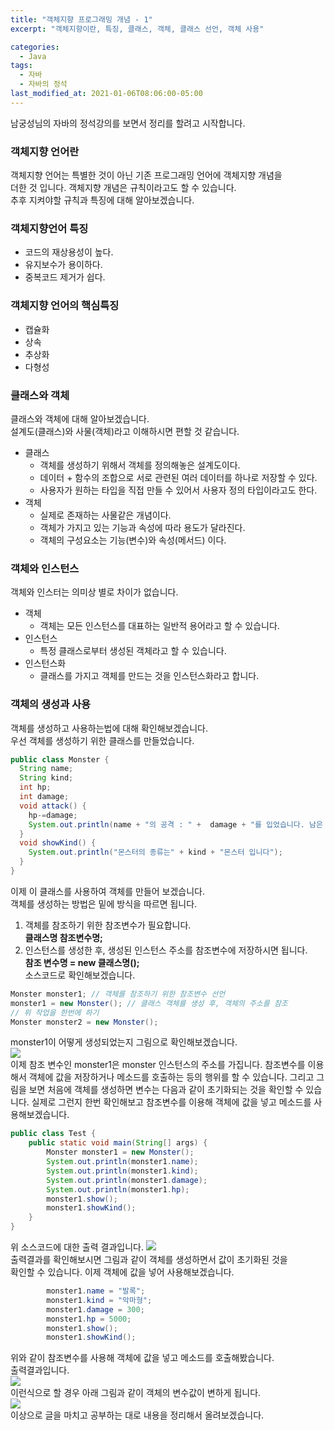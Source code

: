 ```yaml
---
title: "객체지향 프로그래밍 개념 - 1"
excerpt: "객체지향이란, 특징, 클래스, 객체, 클래스 선언, 객체 사용"

categories:
  - Java
tags:
  - 자바
  - 자바의 정석
last_modified_at: 2021-01-06T08:06:00-05:00
---
```


남궁성님의 자바의 정석강의를 보면서 정리를 할려고 시작합니다.

### 객체지향 언어란

객체지향 언어는 특별한 것이 아닌 기존 프로그래밍 언어에 객체지향 개념을  
더한 것 입니다. 객체지향 개념은 규칙이라고도 할 수 있습니다.  
추후 지켜야할 규칙과 특징에 대해 알아보겠습니다.

### 객체지향언어 특징

- 코드의 재상용성이 높다.
- 유지보수가 용이하다.
- 중복코드 제거가 쉽다.

### 객체지향 언어의 핵심특징

- 캡슐화
- 상속
- 추상화
- 다형성

### 클래스와 객체

클래스와 객체에 대해 알아보겠습니다.  
설계도(클래스)와 사물(객체)라고 이해하시면 편할 것 같습니다.

- 클래스
  - 객체를 생성하기 위해서 객체를 정의해놓은 설계도이다.
  - 데이터 + 함수의 조합으로 서로 관련된 여러 데이터를 하나로 저장할 수 있다.
  - 사용자가 원하는 타입을 직접 만들 수 있어서 사용자 정의 타입이라고도 한다.
- 객체
  - 실제로 존재하는 사물같은 개념이다.
  - 객체가 가지고 있는 기능과 속성에 따라 용도가 달라진다.
  - 객체의 구성요소는 기능(변수)와 속성(메서드) 이다.

### 객체와 인스턴스

객체와 인스터는 의미상 별로 차이가 없습니다.

- 객체
  - 객체는 모든 인스턴스를 대표하는 일반적 용어라고 할 수 있습니다.
- 인스턴스
  - 특정 클래스로부터 생성된 객체라고 할 수 있습니다.
- 인스턴스화
  - 클래스를 가지고 객체를 만드는 것을 인스턴스화라고 합니다.

### 객체의 생성과 사용

객체를 생성하고 사용하는법에 대해 확인해보겠습니다.  
우선 객체를 생성하기 위한 클래스를 만들었습니다.

```java
public class Monster {
  String name;
  String kind;
  int hp;
  int damage;
  void attack() {
    hp-=damage;
    System.out.println(name + "의 공격 : " +  damage + "를 입었습니다. 남은 HP는" + hp + "입니다");
  }
  void showKind() {
    System.out.println("몬스터의 종류는" + kind + "몬스터 입니다");
  }
}
```

이제 이 클래스를 사용하여 객체를 만들어 보겠습니다.  
객체를 생성하는 방법은 밑에 방식을 따르면 됩니다.

1. 객체를 참조하기 위한 참조변수가 필요합니다.  
   **클래스명 참조변수명;**
2. 인스턴스를 생성한 후, 생성된 인스턴스 주소를 참조변수에 저장하시면 됩니다.  
    **참조 변수명 = new 클래스명();**  
   소스코드로 확인해보겠습니다.

```java
Monster monster1; // 객체를 참조하기 위한 참조변수 선언
monster1 = new Monster(); // 클래스 객체를 생성 후, 객체의 주소를 참조
// 위 작업을 한번에 하기
Monster monster2 = new Monster();
```

monster1이 어떻게 생성되었는지 그림으로 확인해보겠습니다.  
![](https://gitdevjjong.github.io/assets/images/java/object1/java1.PNG)  
이제 참조 변수인 monster1은 monster 인스턴스의 주소를 가집니다. 참조변수를 이용해서 객체에 값을 저장하거나 메소드를 호출하는 등의 행위를 할 수 있습니다. 그리고 그림을 보면 처음에 객체를 생성하면 변수는 다음과 같이 초기화되는 것을 확인할 수 있습니다. 실제로 그런지 한번 확인해보고 참조변수를 이용해 객체에 값을 넣고 메소드를 사용해보겠습니다.

```java
public class Test {
    public static void main(String[] args) {
        Monster monster1 = new Monster();
        System.out.println(monster1.name);
        System.out.println(monster1.kind);
        System.out.println(monster1.damage);
        System.out.println(monster1.hp);
        monster1.show();
        monster1.showKind();
    }
}
```

위 소스코드에 대한 출력 결과입니다.
![](https://gitdevjjong.github.io/assets/images/java/object1/java2.PNG)  
출력결과를 확인해보시면 그림과 같이 객체를 생성하면서 값이 초기화된 것을  
확인할 수 있습니다. 이제 객체에 값을 넣어 사용해보겠습니다.

```java
        monster1.name = "발록";
        monster1.kind = "악마형";
        monster1.damage = 300;
        monster1.hp = 5000;
        monster1.show();
        monster1.showKind();
```

위와 같이 참조변수를 사용해 객체에 값을 넣고 메소드를 호출해봤습니다.  
출력결과입니다.  
![](https://gitdevjjong.github.io/assets/images/java/object1/java3.PNG)  
이런식으로 할 경우 아래 그림과 같이 객체의 변수값이 변하게 됩니다.  
![](https://gitdevjjong.github.io/assets/images/java/object1/java4.PNG)  
이상으로 글을 마치고 공부하는 대로 내용을 정리해서 올려보겠습니다.

